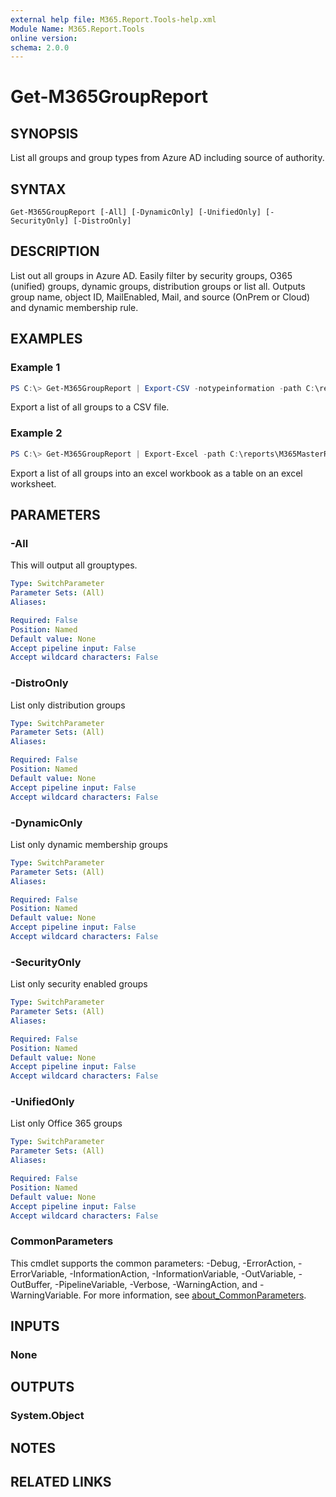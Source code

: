 ```yaml
---
external help file: M365.Report.Tools-help.xml
Module Name: M365.Report.Tools
online version:
schema: 2.0.0
---
```


# Get-M365GroupReport

## SYNOPSIS
List all groups and group types from Azure AD including source of authority. 

## SYNTAX

```
Get-M365GroupReport [-All] [-DynamicOnly] [-UnifiedOnly] [-SecurityOnly] [-DistroOnly]
```

## DESCRIPTION
List out all groups in Azure AD. Easily filter by security groups, O365 (unified) groups, dynamic groups, distribution groups or list all. Outputs group name, object ID, MailEnabled, Mail, and source (OnPrem or Cloud) and dynamic membership rule. 

## EXAMPLES

### Example 1
```powershell
PS C:\> Get-M365GroupReport | Export-CSV -notypeinformation -path C:\reports\AzADGroupReport.csv
```

Export a list of all groups to a CSV file. 

### Example 2
```powershell
PS C:\> Get-M365GroupReport | Export-Excel -path C:\reports\M365MasterReport.xlsx -worksheetname M365GroupReport -tablename GroupReport -Autosize
```

Export a list of all groups into an excel workbook as a table on an excel worksheet.

## PARAMETERS

### -All
This will output all grouptypes. 

```yaml
Type: SwitchParameter
Parameter Sets: (All)
Aliases:

Required: False
Position: Named
Default value: None
Accept pipeline input: False
Accept wildcard characters: False
```

### -DistroOnly
List only distribution groups 

```yaml
Type: SwitchParameter
Parameter Sets: (All)
Aliases:

Required: False
Position: Named
Default value: None
Accept pipeline input: False
Accept wildcard characters: False
```

### -DynamicOnly
List only dynamic membership groups

```yaml
Type: SwitchParameter
Parameter Sets: (All)
Aliases:

Required: False
Position: Named
Default value: None
Accept pipeline input: False
Accept wildcard characters: False
```

### -SecurityOnly
List only security enabled groups

```yaml
Type: SwitchParameter
Parameter Sets: (All)
Aliases:

Required: False
Position: Named
Default value: None
Accept pipeline input: False
Accept wildcard characters: False
```

### -UnifiedOnly
List only Office 365 groups

```yaml
Type: SwitchParameter
Parameter Sets: (All)
Aliases:

Required: False
Position: Named
Default value: None
Accept pipeline input: False
Accept wildcard characters: False
```

### CommonParameters
This cmdlet supports the common parameters: -Debug, -ErrorAction, -ErrorVariable, -InformationAction, -InformationVariable, -OutVariable, -OutBuffer, -PipelineVariable, -Verbose, -WarningAction, and -WarningVariable. For more information, see [about_CommonParameters](http://go.microsoft.com/fwlink/?LinkID=113216).

## INPUTS

### None

## OUTPUTS

### System.Object
## NOTES

## RELATED LINKS
